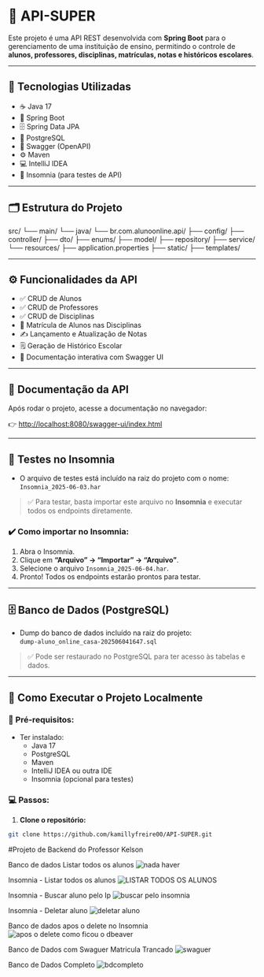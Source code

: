 # 🚀 API-SUPER

Este projeto é uma API REST desenvolvida com **Spring Boot** para o gerenciamento de uma instituição de ensino, permitindo o controle de **alunos, professores, disciplinas, matrículas, notas e históricos escolares**.

---

## 🔧 Tecnologias Utilizadas

- ☕ Java 17
- 🚀 Spring Boot
- 🗄️ Spring Data JPA
- 🐘 PostgreSQL
- 📑 Swagger (OpenAPI)
- ⚙️ Maven
- 💻 IntelliJ IDEA
- 🔗 Insomnia (para testes de API)

---

## 🗂️ Estrutura do Projeto

src/
└── main/
└── java/
└── br.com.alunoonline.api/
├── config/
├── controller/
├── dto/
├── enums/
├── model/
├── repository/
├── service/
└── resources/
├── application.properties
├── static/
├── templates/

---

## ⚙️ Funcionalidades da API

- ✅ CRUD de Alunos
- ✅ CRUD de Professores
- ✅ CRUD de Disciplinas
- 🎯 Matrícula de Alunos nas Disciplinas
- ✍️ Lançamento e Atualização de Notas
- 🗒️ Geração de Histórico Escolar
- 🔗 Documentação interativa com Swagger UI

---

## 📄 Documentação da API

Após rodar o projeto, acesse a documentação no navegador:

👉 [http://localhost:8080/swagger-ui/index.html](http://localhost:8080/swagger-ui/index.html)

---

## 🧪 Testes no Insomnia

- O arquivo de testes está incluído na raiz do projeto com o nome:  
  `Insomnia_2025-06-03.har`

> ✅ Para testar, basta importar este arquivo no **Insomnia** e executar todos os endpoints diretamente.

### ✔️ Como importar no Insomnia:

1. Abra o Insomnia.
2. Clique em **“Arquivo” → “Importar” → “Arquivo”**.
3. Selecione o arquivo `Insomnia_2025-06-04.har`.
4. Pronto! Todos os endpoints estarão prontos para testar.

---

## 🗄️ Banco de Dados (PostgreSQL)

- Dump do banco de dados incluído na raiz do projeto:  
  `dump-aluno_online_casa-202506041647.sql`

> ✅ Pode ser restaurado no PostgreSQL para ter acesso às tabelas e dados.

---

## 🚀 Como Executar o Projeto Localmente

### 🔽 Pré-requisitos:

- Ter instalado:
    - Java 17
    - PostgreSQL
    - Maven
    - IntelliJ IDEA ou outra IDE
    - Insomnia (opcional para testes)

### 💻 Passos:

1. **Clone o repositório:**
```bash
git clone https://github.com/kamillyfreire00/API-SUPER.git
````
#Projeto de Backend do Professor Kelson

Banco de dados Listar todos os alunos
![nada haver](src/main/java/README/listaralunosbd.PNG)

Insomnia - Listar todos os alunos
![LISTAR TODOS OS ALUNOS](src/main/java/README/listaralunoinso.PNG)

Insomnia - Buscar aluno pelo Ip
![buscar pelo insomnia](src/main/java/README/buscaraluno.PNG)

Insomnia - Deletar aluno
![deletar aluno](src/main/java/README/deletar.PNG)

Banco de dados apos o delete no Insomnia
![apos o delete como ficou o dbeaver](src/main/java/README/bdapos.PNG)

Banco de Dados com Swaguer Matricula Trancado 
![swaguer](SWAGUER%20MATRICULA%20TRANCAR.PNG)

Banco de Dados Completo 
![bdcompleto](bd%20completo.PNG)